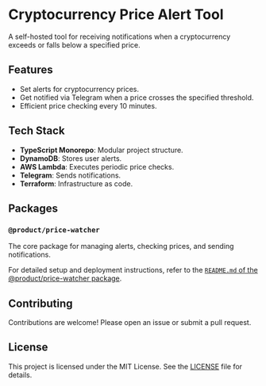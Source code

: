 # Cryptocurrency Price Alert Tool

A self-hosted tool for receiving notifications when a cryptocurrency exceeds or falls below a specified price.

## Features

- Set alerts for cryptocurrency prices.
- Get notified via Telegram when a price crosses the specified threshold.
- Efficient price checking every 10 minutes.

## Tech Stack

- **TypeScript Monorepo**: Modular project structure.
- **DynamoDB**: Stores user alerts.
- **AWS Lambda**: Executes periodic price checks.
- **Telegram**: Sends notifications.
- **Terraform**: Infrastructure as code.

## Packages

### `@product/price-watcher`

The core package for managing alerts, checking prices, and sending notifications. 

For detailed setup and deployment instructions, refer to the [`README.md` of the @product/price-watcher package](product/price-watcher/README.md).

## Contributing

Contributions are welcome! Please open an issue or submit a pull request.

## License

This project is licensed under the MIT License. See the [LICENSE](./LICENSE) file for details.

